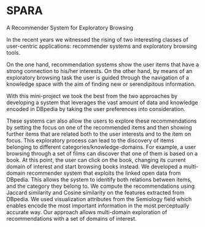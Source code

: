 SPARA
=====

A Recommender System for Exploratory Browsing


In the recent years we witnessed the rising of two interesting classes of user-centric applications: recommender systems and exploratory browsing tools.

On the one hand, recommendation systems show the user items that have a strong connection to his/her interests. On the other hand, by means of an exploratory browsing task the user is guided through the navigation of a knowledge space with the aim of finding new or serendipitous information.

With this mini-project we took the best from the two approaches by developing a system that leverages the vast amount of data and knowledge encoded in DBpedia by taking the user preferences into consideration.

These systems can also allow the users to explore these recommendations by setting the focus on one of the recommended items and then showing further items that are related both to the user interests and to the item on focus. This exploratory process can lead to the discovery of items belonging to different categories/knowledge-domains. For example, a user browsing through a set of films can discover that one of them is based on a book. At this point, the user can click on the book, changing its current domain of interest and start browsing books instead. We developed a multi-domain recommender system that exploits the linked open data from DBpedia. This allows the system to identify both relations between items, and the category they belong to. We compute the recommendations using Jaccard similarity and Cosine similarity on the features extracted from DBpedia. We used visualization attributes from the Semiology field which enables encode the most important information in the most perceptually accurate way. Our approach allows multi-domain exploration of recommendations with a set of domains of interest.
